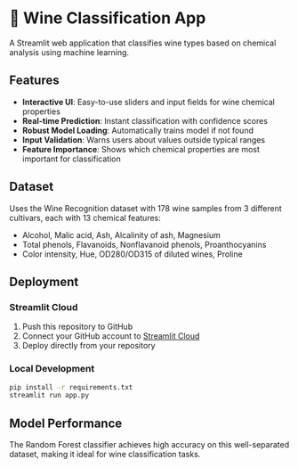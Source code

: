 # 🍷 Wine Classification App

A Streamlit web application that classifies wine types based on chemical analysis using machine learning.

## Features

- **Interactive UI**: Easy-to-use sliders and input fields for wine chemical properties
- **Real-time Prediction**: Instant classification with confidence scores
- **Robust Model Loading**: Automatically trains model if not found
- **Input Validation**: Warns users about values outside typical ranges
- **Feature Importance**: Shows which chemical properties are most important for classification

## Dataset

Uses the Wine Recognition dataset with 178 wine samples from 3 different cultivars, each with 13 chemical features:

- Alcohol, Malic acid, Ash, Alcalinity of ash, Magnesium
- Total phenols, Flavanoids, Nonflavanoid phenols, Proanthocyanins
- Color intensity, Hue, OD280/OD315 of diluted wines, Proline

## Deployment

### Streamlit Cloud
1. Push this repository to GitHub
2. Connect your GitHub account to [Streamlit Cloud](https://streamlit.io/cloud)
3. Deploy directly from your repository

### Local Development
```bash
pip install -r requirements.txt
streamlit run app.py
```

## Model Performance

The Random Forest classifier achieves high accuracy on this well-separated dataset, making it ideal for wine classification tasks.